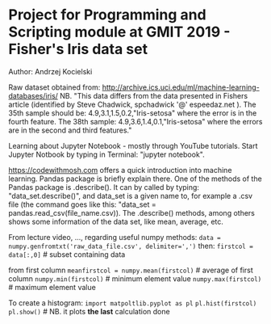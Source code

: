 # Project for Programming and Scripting module at GMIT 2019 - Fisher's Iris data set
Author: Andrzej Kocielski


Raw dataset obtained from: http://archive.ics.uci.edu/ml/machine-learning-databases/iris/
NB. "This data differs from the data presented in Fishers article (identified by Steve Chadwick, spchadwick '@' espeedaz.net ). The 35th sample should be: 4.9,3.1,1.5,0.2,"Iris-setosa" where the error is in the fourth feature. The 38th sample: 4.9,3.6,1.4,0.1,"Iris-setosa" where the errors are in the second and third features."

Learning about Jupyter Notebook - mostly through YouTube tutorials.
Start Jupyter Notbook by typing in Terminal: "jupyter notebook".

https://codewithmosh.com offers a quick introduction into machine learning. Pandas package is briefly explain there. One of the methods of the Pandas package is .describe(). It can by called by typing: "data_set.describe()", and data_set is a given name to, for example a .csv file (the command goes like this: "data_set = pandas.read_csv(file_name.csv)). The .describe() methods, among others shows some information of the data set, like mean, average, etc.

From lecture video, ..., regarding useful numpy methods:
`data = numpy.genfromtxt('raw_data_file.csv', delimiter=',')`
then:
`firstcol = data[:,0]` # subset containing data 

from first column
`meanfirstcol = numpy.mean(firstcol)` # average of first column
`numpy.min(firstcol)` # minimum element value
`numpy.max(firstcol)` # maximum element value

To create a histogram:
`import matpoltlib.pyplot as pl`
`pl.hist(firstcol)`
`pl.show()` # NB. it plots **the last** calculation done
